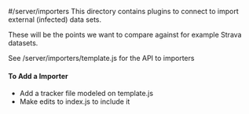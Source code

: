 #/server/importers
This directory contains plugins to connect to import external (infected) data sets. 

These will be the points we want to compare against for example Strava datasets.

See /server/importers/template.js for the API to importers

#### To Add a Importer

* Add a tracker file modeled on template.js
* Make edits to index.js to include it



